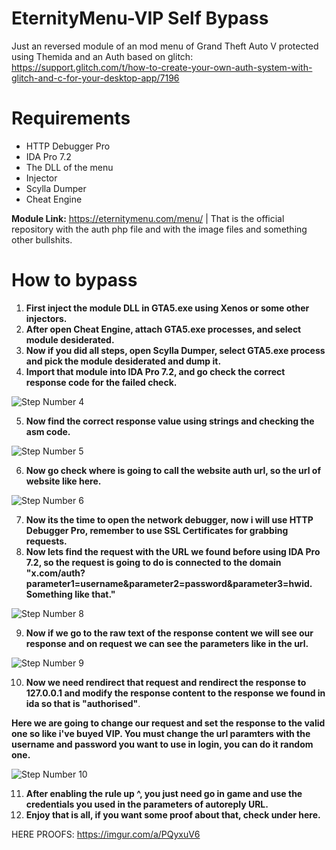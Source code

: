 # EternityMenu-VIP Self Bypass

Just an reversed module of an mod menu of Grand Theft Auto V protected using Themida and an Auth based on glitch: https://support.glitch.com/t/how-to-create-your-own-auth-system-with-glitch-and-c-for-your-desktop-app/7196


# Requirements
* HTTP Debugger Pro
* IDA Pro 7.2
* The DLL of the menu
* Injector
* Scylla Dumper
* Cheat Engine

**Module Link:** https://eternitymenu.com/menu/ | That is the official repository with the auth php file and with the image files and something other bullshits.

# How to bypass
1) **First inject the module DLL in GTA5.exe using Xenos or some other injectors.**
2) **After open Cheat Engine, attach GTA5.exe processes, and select module desiderated.**
3) **Now if you did all steps, open Scylla Dumper, select GTA5.exe process and pick the module desiderated and dump it.**
4) **Import that module into IDA Pro 7.2, and go check the correct response code for the failed check.**

![Step Number 4](https://imgur.com/3LLjYBZ.png)

5) **Now find the correct response value using strings and checking the asm code.**

![Step Number 5](https://imgur.com/0jMtUMA.png)

6) **Now go check where is going to call the website auth url, so the url of website like here.**

![Step Number 6](https://imgur.com/Dh8ZHHD.png)

7) **Now its the time to open the network debugger, now i will use HTTP Debugger Pro, remember to use SSL Certificates for grabbing requests.**
8) **Now lets find the request with the URL we found before using IDA Pro 7.2, so the request is going to do is connected to the domain "x.com/auth?parameter1=username&parameter2=password&parameter3=hwid. Something like that."**

![Step Number 8](https://imgur.com/QY45F5s.png)

9) **Now if we go to the raw text of the response content we will see our response and on request we can see the parameters like in the url.**

![Step Number 9](https://imgur.com/WeivQn9.png)

10) **Now we need rendirect that request and rendirect the response to 127.0.0.1 and modify the response content to the response we found in ida so that is "authorised"**.

**Here we are going to change our request and set the response to the valid one so like i've buyed VIP. You must change the url paramters with the username and password
you want to use in login, you can do it random one.**

![Step Number 10](https://imgur.com/bnZujFg.png)

11) **After enabling the rule up ^, you just need go in game and use the credentials you used in the parameters of autoreply URL.**
12) **Enjoy that is all, if you want some proof about that, check under here.**

HERE PROOFS: https://imgur.com/a/PQyxuV6
